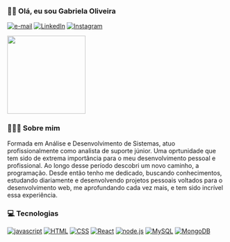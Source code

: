 ### 👩🏻 Olá, eu sou Gabriela Oliveira

[![e-mail](https://img.shields.io/badge/Gmail-D14836?style=for-the-badge&logo=gmail&logoColor=white)](byoliveiraa.98@gmail.com)  [![LinkedIn](https://img.shields.io/badge/LinkedIn-0077B5?style=for-the-badge&logo=linkedin&logoColor=white)](linkedin.com/in/gabrielaoliveirar/)  [![Instagram](https://img.shields.io/badge/Instagram-E4405F?style=for-the-badge&logo=instagram&logoColor=white)](instagram.com/_gabioliveira98/)

<div>
<img height="180em" src="https://github-readme-stats.vercel.app/api?username=gabrielaoliveirar&show_icons=true&theme=buefy"/>
<div>

### 👩🏻‍💻 Sobre mim

Formada em Análise e Desenvolvimento de Sistemas, atuo profissionalmente como analista de suporte júnior.
Uma oprtunidade que tem sido de extrema importância para o meu desenvolvimento pessoal e profissional.
Ao longo desse período descobri um novo caminho, a programação. Desde então tenho me dedicado, buscando conhecimentos, estudando diariamente e desenvolvendo projetos pessoais voltados para o desenvolvimento web, me aprofundando cada vez mais, e tem sido incrível essa experiência.

### 💻 Tecnologias

[![javascript](https://img.shields.io/badge/JavaScript-F7DF1E?style=for-the-badge&logo=javascript&logoColor=black)]()  [![HTML](https://img.shields.io/badge/HTML5-E34F26?style=for-the-badge&logo=html5&logoColor=white)]()  [![CSS](https://img.shields.io/badge/CSS3-1572B6?style=for-the-badge&logo=css3&logoColor=white)]()  [![React](https://img.shields.io/badge/React-20232A?style=for-the-badge&logo=react&logoColor=61DAFB)]()  [![node.js](https://img.shields.io/badge/Node.js-43853D?style=for-the-badge&logo=node.js&logoColor=white)]()  [![MySQL](https://img.shields.io/badge/MySQL-00000F?style=for-the-badge&logo=mysql&logoColor=white)]()  [![MongoDB](https://img.shields.io/badge/MongoDB-4EA94B?style=for-the-badge&logo=mongodb&logoColor=white)]()
